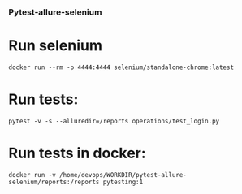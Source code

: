 ### Pytest-allure-selenium

# Run selenium

```
docker run --rm -p 4444:4444 selenium/standalone-chrome:latest

```

# Run tests:

```
pytest -v -s --alluredir=/reports operations/test_login.py
```

# Run tests in docker:

```
docker run -v /home/devops/WORKDIR/pytest-allure-selenium/reports:/reports pytesting:1
```
